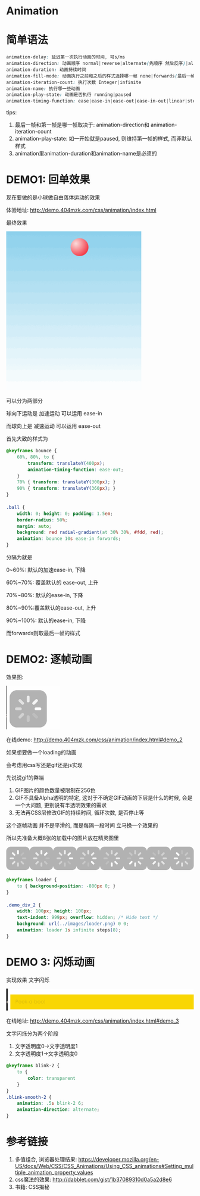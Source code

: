 # Animation

# 简单语法

```css
animation-delay: 延迟第一次执行动画的时间, 可s/ms
animation-direction: 动画顺序 normal|reverse|alternate(先顺序 然后反序)|alternate-reverse(先反序 后顺序), 可组合,分隔
animation-duration: 动画持续时间
animation-fill-mode: 动画执行之前和之后的样式选择哪一帧 none|forwards(最后一帧)|backwards(第一帧)|both 
animation-iteration-count: 执行次数 Integer|infinite
animation-name: 执行哪一些动画
animation-play-state: 动画是否执行 running|paused
animation-timing-function: ease|ease-in|ease-out|ease-in-out|linear|step-start|step-end|steps(4, end)
```

tips:

1. 最后一帧和第一帧是哪一帧取决于: animation-direction和 animation-iteration-count
2. animation-play-state: 如一开始就是paused, 则维持第一帧的样式, 而非默认样式
3. animation里animation-duration和animation-name是必须的

# DEMO1: 回单效果

现在要做的是小球做自由落体运动的效果

体验地址: http://demo.404mzk.com/css/animation/index.html

最终效果

![自由落体球效果](/assets/animation-demo-1.gif)

可以分为两部分

球向下运动是 加速运动 可以运用 ease-in

而球向上是 减速运动 可以运用 ease-out

首先大致的样式为

```css
@keyframes bounce {
    60%, 80%, to {
        transform: translateY(400px);
        animation-timing-function: ease-out;
    }
    70% { transform: translateY(300px); }
    90% { transform: translateY(360px); }
}

.ball {
    width: 0; height: 0; padding: 1.5em;
    border-radius: 50%;
    margin: auto;
    background: red radial-gradient(at 30% 30%, #fdd, red);
    animation: bounce 10s ease-in forwards;
}
```

分隔为就是 

0~60%: 默认的加速ease-in, 下降

60%~70%: 覆盖默认的 ease-out, 上升

70%~80%: 默认的ease-in, 下降

80%~90%:覆盖默认的ease-out, 上升

90%~100%: 默认的ease-in, 下降

而forwards则取最后一帧的样式

# DEMO2: 逐帧动画

效果图:

![逐帧loading图](/assets/animation-2.gif)

在线demo: http://demo.404mzk.com/css/animation/index.html#demo_2

如果想要做一个loading的动画

会考虑用css写还是gif还是js实现



先说说gif的弊端

1. GIF图片的颜色数量被限制在256色
2. GIF不具备Alpha透明的特定, 这对于不确定GIF动画的下层是什么的时候, 会是一个大问题, 更别说有半透明效果的需求
3. 无法再CSS层修改GIF的持续时间, 循环次数, 是否停止等

这个逐帧动画 并不是平滑的, 而是每隔一段时间 立马换一个效果的

所以先准备大概8张的加载中的图片放在精灵图里 

![加载中](/assets/loader.png)


```css
@keyframes loader {
    to { background-position: -800px 0; }
}

.demo_div_2 {
    width: 100px; height: 100px;
    text-indent: 999px; overflow: hidden; /* Hide text */
    background: url(../images/loader.png) 0 0;
    animation: loader 1s infinite steps(8);
}
```

# DEMO 3: 闪烁动画

实现效果 文字闪烁

![文字闪烁](/assets/aniamtion-demo-3.gif)

在线地址: http://demo.404mzk.com/css/animation/index.html#demo_3

文字闪烁分为两个阶段

1. 文字透明度0->文字透明度1
2. 文字透明度1->文字透明度0

```css
@keyframes blink-2 { 
    to { 
        color: transparent 
    }
}
.blink-smooth-2 {
    animation: .5s blink-2 6;
    animation-direction: alternate;
}
```

# 参考链接

1. 多值组合, 浏览器处理结果: https://developer.mozilla.org/en-US/docs/Web/CSS/CSS_Animations/Using_CSS_animations#Setting_multiple_animation_property_values
2. css魔法的效果: http://dabblet.com/gist/1b37089310d0a5a2d8e6
3. 书籍: CSS揭秘